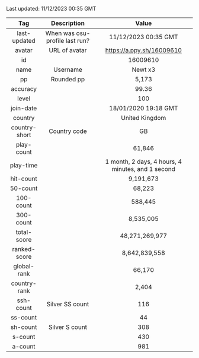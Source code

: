 Last updated: <!-- osu-last-updated -->11/12/2023 00:35 GMT<!-- osu-last-updated -->

|      Tag      |          Description           |                                              Value                                               |
| :-----------: | :----------------------------: | :----------------------------------------------------------------------------------------------: |
| last-updated  | When was osu-profile last run? |                <!-- osu-last-updated -->11/12/2023 00:35 GMT<!-- osu-last-updated -->                |
|    avatar     |         URL of avatar          |                 <!-- osu-avatar -->https://a.ppy.sh/16009610<!-- osu-avatar -->                  |
|      id       |                                |                              <!-- osu-id -->16009610<!-- osu-id -->                              |
|     name      |            Username            |                            <!-- osu-name -->Newt x3<!-- osu-name -->                             |
|      pp       |           Rounded pp           |                               <!-- osu-pp -->5,173<!-- osu-pp -->                                |
|   accuracy    |                                |                         <!-- osu-accuracy -->99.36<!-- osu-accuracy -->                          |
|     level     |                                |                             <!-- osu-level -->100<!-- osu-level -->                              |
|   join-date   |                                |                   <!-- osu-join-date -->18/01/2020 19:18 GMT<!-- osu-join-date -->                   |
|    country    |                                |                      <!-- osu-country -->United Kingdom<!-- osu-country -->                      |
| country-short |          Country code          |                      <!-- osu-country-short -->GB<!-- osu-country-short -->                      |
|  play-count   |                                |                       <!-- osu-play-count -->61,846<!-- osu-play-count -->                       |
|   play-time   |                                | <!-- osu-play-time -->1 month, 2 days, 4 hours, 4 minutes, and 1 second<!-- osu-play-time --> |
|   hit-count   |                                |                      <!-- osu-hit-count -->9,191,673<!-- osu-hit-count -->                       |
|   50-count    |                                |                         <!-- osu-50-count -->68,223<!-- osu-50-count -->                         |
|   100-count   |                                |                       <!-- osu-100-count -->588,445<!-- osu-100-count -->                        |
|   300-count   |                                |                      <!-- osu-300-count -->8,535,005<!-- osu-300-count -->                       |
|  total-score  |                                |                  <!-- osu-total-score -->48,271,269,977<!-- osu-total-score -->                  |
| ranked-score  |                                |                 <!-- osu-ranked-score -->8,642,839,558<!-- osu-ranked-score -->                  |
|  global-rank  |                                |                      <!-- osu-global-rank -->66,170<!-- osu-global-rank -->                      |
| country-rank  |                                |                     <!-- osu-country-rank -->2,404<!-- osu-country-rank -->                      |
|   ssh-count   |        Silver SS count         |                         <!-- osu-ssh-count -->116<!-- osu-ssh-count -->                          |
|   ss-count    |                                |                           <!-- osu-ss-count -->44<!-- osu-ss-count -->                           |
|   sh-count    |         Silver S count         |                          <!-- osu-sh-count -->308<!-- osu-sh-count -->                           |
|    s-count    |                                |                           <!-- osu-s-count -->430<!-- osu-s-count -->                            |
|    a-count    |                                |                           <!-- osu-a-count -->981<!-- osu-a-count -->                            |
